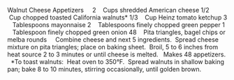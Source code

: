 Walnut Cheese Appetizers
 
 
2    Cups shredded American cheese
1/2    Cup chopped toasted California walnuts*
1/3    Cup Heinz tomato ketchup
3    Tablespoons mayonnaise
2    Tablespoons finely chopped green pepper
1    Tablespoon finely chopped green onion
48    Pita triangles, bagel chips or melba rounds
 
 
Combine cheese and next 5 ingredients.  Spread cheese mixture on pita triangles; place on baking sheet.  Broil, 5 to 6 inches from heat source 2 to 3 minutes or until cheese is melted.
 
Makes 48 appetizers. 
 
*To toast walnuts:  Heat oven to 350°F.  Spread walnuts in shallow baking pan; bake 8 to 10 minutes, stirring occasionally, until golden brown.
